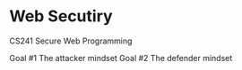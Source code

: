 # Web Secutiry

CS241 Secure Web Programming

Goal #1 The attacker mindset
Goal #2 The defender mindset

